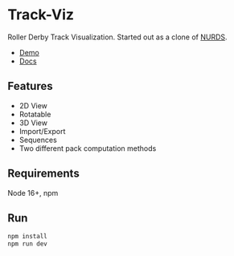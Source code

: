 # Track-Viz

Roller Derby Track Visualization. Started out as a clone of [NURDS](https://nurds.space/).

- [Demo](https://trackviz.netlify.app/)
- [Docs](https://trackviz-docs.netlify.app/)

## Features

- 2D View
- Rotatable
- 3D View
- Import/Export
- Sequences
- Two different pack computation methods

## Requirements

Node 16+, npm

## Run

```bash
npm install
npm run dev
```
